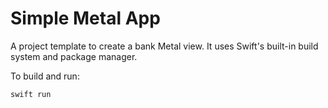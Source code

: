 # Simple Metal App

A project template to create a bank Metal view. It uses Swift's built-in build system and package manager.

To build and run:

```
swift run
```
